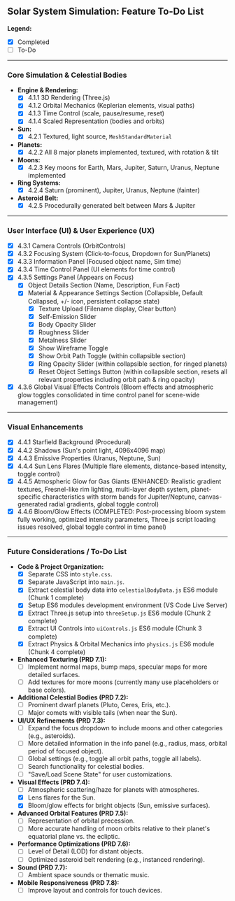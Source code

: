 ## Solar System Simulation: Feature To-Do List

**Legend:**

- [x] Completed
- [ ] To-Do

---

### Core Simulation & Celestial Bodies

- **Engine & Rendering:**
  - [x] 4.1.1 3D Rendering (Three.js)
  - [x] 4.1.2 Orbital Mechanics (Keplerian elements, visual paths)
  - [x] 4.1.3 Time Control (scale, pause/resume, reset)
  - [x] 4.1.4 Scaled Representation (bodies and orbits)
- **Sun:**
  - [x] 4.2.1 Textured, light source, `MeshStandardMaterial`
- **Planets:**
  - [x] 4.2.2 All 8 major planets implemented, textured, with rotation & tilt
- **Moons:**
  - [x] 4.2.3 Key moons for Earth, Mars, Jupiter, Saturn, Uranus, Neptune implemented
- **Ring Systems:**
  - [x] 4.2.4 Saturn (prominent), Jupiter, Uranus, Neptune (fainter)
- **Asteroid Belt:**
  - [x] 4.2.5 Procedurally generated belt between Mars & Jupiter

---

### User Interface (UI) & User Experience (UX)

- [x] 4.3.1 Camera Controls (OrbitControls)
- [x] 4.3.2 Focusing System (Click-to-focus, Dropdown for Sun/Planets)
- [x] 4.3.3 Information Panel (Focused object name, Sim time)
- [x] 4.3.4 Time Control Panel (UI elements for time control)
- [x] 4.3.5 Settings Panel (Appears on Focus)
  - [x] Object Details Section (Name, Description, Fun Fact)
  - [x] Material & Appearance Settings Section (Collapsible, Default Collapsed, +/- icon, persistent collapse state)
    - [x] Texture Upload (Filename display, Clear button)
    - [x] Self-Emission Slider
    - [x] Body Opacity Slider
    - [x] Roughness Slider
    - [x] Metalness Slider
    - [x] Show Wireframe Toggle
    - [x] Show Orbit Path Toggle (within collapsible section)
    - [x] Ring Opacity Slider (within collapsible section, for ringed planets)
    - [x] Reset Object Settings Button (within collapsible section, resets all relevant properties including orbit path & ring opacity)
- [x] 4.3.6 Global Visual Effects Controls (Bloom effects and atmospheric glow toggles consolidated in time control panel for scene-wide management)

---

### Visual Enhancements

- [x] 4.4.1 Starfield Background (Procedural)
- [x] 4.4.2 Shadows (Sun's point light, 4096x4096 map)
- [x] 4.4.3 Emissive Properties (Uranus, Neptune, Sun)
- [x] 4.4.4 Sun Lens Flares (Multiple flare elements, distance-based intensity, toggle control)
- [x] 4.4.5 Atmospheric Glow for Gas Giants (ENHANCED: Realistic gradient textures, Fresnel-like rim lighting, multi-layer depth system, planet-specific characteristics with storm bands for Jupiter/Neptune, canvas-generated radial gradients, global toggle control)
- [x] 4.4.6 Bloom/Glow Effects (COMPLETED: Post-processing bloom system fully working, optimized intensity parameters, Three.js script loading issues resolved, global toggle control in time panel)

---

### Future Considerations / To-Do List

- **Code & Project Organization:**
  - [x] Separate CSS into `style.css`.
  - [x] Separate JavaScript into `main.js`.
  - [x] Extract celestial body data into `celestialBodyData.js` ES6 module (Chunk 1 complete)
  - [x] Setup ES6 modules development environment (VS Code Live Server)
  - [x] Extract Three.js setup into `threeSetup.js` ES6 module (Chunk 2 complete)
  - [x] Extract UI Controls into `uiControls.js` ES6 module (Chunk 3 complete)
  - [x] Extract Physics & Orbital Mechanics into `physics.js` ES6 module (Chunk 4 complete)
- **Enhanced Texturing (PRD 7.1):**
  - [ ] Implement normal maps, bump maps, specular maps for more detailed surfaces.
  - [ ] Add textures for more moons (currently many use placeholders or base colors).
- **Additional Celestial Bodies (PRD 7.2):**
  - [ ] Prominent dwarf planets (Pluto, Ceres, Eris, etc.).
  - [ ] Major comets with visible tails (when near the Sun).
- **UI/UX Refinements (PRD 7.3):**
  - [ ] Expand the focus dropdown to include moons and other categories (e.g., asteroids).
  - [ ] More detailed information in the info panel (e.g., radius, mass, orbital period of focused object).
  - [ ] Global settings (e.g., toggle all orbit paths, toggle all labels).
  - [ ] Search functionality for celestial bodies.
  - [ ] "Save/Load Scene State" for user customizations.
- **Visual Effects (PRD 7.4):**
  - [ ] Atmospheric scattering/haze for planets with atmospheres.
  - [x] Lens flares for the Sun.
  - [x] Bloom/glow effects for bright objects (Sun, emissive surfaces).
- **Advanced Orbital Features (PRD 7.5):**
  - [ ] Representation of orbital precession.
  - [ ] More accurate handling of moon orbits relative to their planet's equatorial plane vs. the ecliptic.
- **Performance Optimizations (PRD 7.6):**
  - [ ] Level of Detail (LOD) for distant objects.
  - [ ] Optimized asteroid belt rendering (e.g., instanced rendering).
- **Sound (PRD 7.7):**
  - [ ] Ambient space sounds or thematic music.
- **Mobile Responsiveness (PRD 7.8):**
  - [ ] Improve layout and controls for touch devices.
